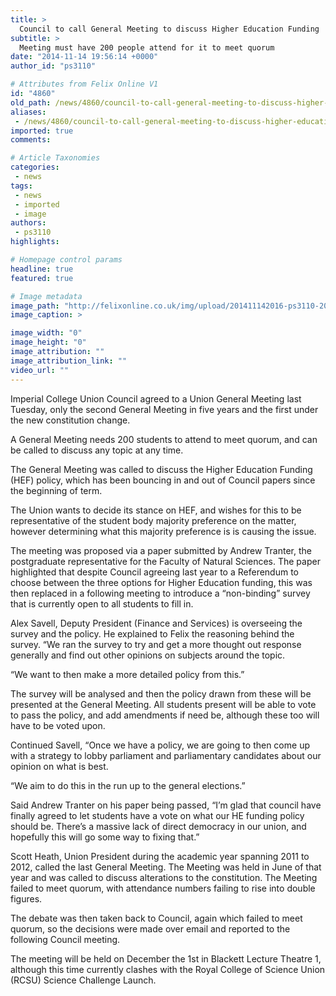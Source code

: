 ```yaml
---
title: >
  Council to call General Meeting to discuss Higher Education Funding
subtitle: >
  Meeting must have 200 people attend for it to meet quorum
date: "2014-11-14 19:56:14 +0000"
author_id: "ps3110"

# Attributes from Felix Online V1
id: "4860"
old_path: /news/4860/council-to-call-general-meeting-to-discuss-higher-education-funding
aliases:
 - /news/4860/council-to-call-general-meeting-to-discuss-higher-education-funding
imported: true
comments:

# Article Taxonomies
categories:
 - news
tags:
 - news
 - imported
 - image
authors:
 - ps3110
highlights:

# Homepage control params
headline: true
featured: true

# Image metadata
image_path: "http://felixonline.co.uk/img/upload/201411142016-ps3110-201111031936-pk1811-img_6818.jpg"
image_caption: >

image_width: "0"
image_height: "0"
image_attribution: ""
image_attribution_link: ""
video_url: ""
---
```


Imperial College Union Council agreed to a Union General Meeting last Tuesday, only the second General Meeting in five years and the first under the new constitution change.

A General Meeting needs 200 students to attend to meet quorum, and can be called to discuss any topic at any time.

The General Meeting was called to discuss the Higher Education Funding (HEF) policy, which has been bouncing in and out of Council papers since the beginning of term.

The Union wants to decide its stance on HEF, and wishes for this to be representative of the student body majority preference on the matter, however determining what this majority preference is is causing the issue.

The meeting was proposed via a paper submitted by Andrew Tranter, the postgraduate representative for the Faculty of Natural Sciences. The paper highlighted that despite Council agreeing last year to a Referendum to choose between the three options for Higher Education funding, this was then replaced in a following meeting to introduce a “non-binding” survey that is currently open to all students to fill in.

Alex Savell, Deputy President (Finance and Services) is overseeing the survey and the policy. He explained to Felix the reasoning behind the survey. “We ran the survey to try and get a more thought out response generally and find out other opinions on subjects around the topic.

“We want to then make a more detailed policy from this.”

The survey will be analysed and then the policy drawn from these will be presented at the General Meeting. All students present will be able to vote to pass the policy, and add amendments if need be, although these too will have to be voted upon.

Continued Savell, “Once we have a policy, we are going to then come up with a strategy to lobby parliament and parliamentary candidates about our opinion on what is best.

“We aim to do this in the run up to the general elections.”

Said Andrew Tranter on his paper being passed, “I’m glad that council have finally agreed to let students have a vote on what our HE funding policy should be. There’s a massive lack of direct democracy in our union, and hopefully this will go some way to fixing that.”

Scott Heath, Union President during the academic year spanning 2011 to 2012, called the last General Meeting. The Meeting was held in June of that year and was called to discuss alterations to the constitution. The Meeting failed to meet quorum, with attendance numbers failing to rise into double figures.

The debate was then taken back to Council, again which failed to meet quorum, so the decisions were made over email and reported to the following Council meeting.

The meeting will be held on December the 1st in Blackett Lecture Theatre 1, although this time currently clashes with the Royal College of Science Union (RCSU) Science Challenge Launch.
